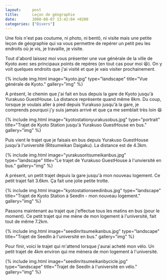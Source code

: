 ```yaml
---
layout:     post
title:      Leçon de géographie
date:       2008-08-07 13:42:04 +0200
categories: ["Divers"]
---
```


Une fois n'est pas coutume, ni photo, ni bentô, ni visite mais une petite leçon de géographie qui va vous permettre
de repérer un petit peu les endroits où je vis, je travaille, je visite.

<!--more-->

Tout d'abord laissez moi vous présenter une vue générale de la ville de Kyoto avec ses principaux points de repères
(en tout cas pour moi :laughing:). On y voit quelques endroits que j'ai visité et que je vais visiter prochainement.

<!-- /assets/images/posts/2008-08-07-lecon-de-geographie/kyoto.jpg -->
{% include img.html
    image="kyoto.jpg"
    type="landscape"
    title="Vue générale de Kyoto."
    gallery="img"
%}

A présent, le chemin que j'ai fait en bus depuis la gare de Kyoto jusqu'à Yurakuso GuestHouse. La distance
représente quand même 8km. Du coup, lorsque je voulais aller à pied depuis Yurakuso jusqu'à la gare, je comprends
pourquoi j'y suis jamais arrivé et que ça me semblait très loin :laughing:

<!-- /assets/images/posts/2008-08-07-lecon-de-geographie/kyotostationyurakusobus.jpg -->
{% include img.html
    image="kyotostationyurakusobus.jpg"
    type="portrait"
    title="Trajet de Kyoto Station jusqu'à Yurakuso GuestHouse en bus."
    gallery="img"
%}

Puis vient le trajet que je faisais en bus depuis Yurakuso GuestHouse jusqu'à l'université (Ritsumeikan Daigaku).
La distance est de 4.3km.

<!-- /assets/images/posts/2008-08-07-lecon-de-geographie/yurakusoritsumeikanbus.jpg -->
{% include img.html
    image="yurakusoritsumeikanbus.jpg"
    type="landscape"
    title="Le trajet de Yurakuso GuestHouse à l'unviersité en bus."
    gallery="img"
%}

A présent, un petit trajet depuis la gare jusqu'à mon nouveau logement. Ce petit trajet fait 3.6km. Ça fait une
jolie petite trotte.

<!-- /assets/images/posts/2008-08-07-lecon-de-geographie/kyotostationseedinbus.jpg -->
{% include img.html
    image="kyotostationseedinbus.jpg"
    type="landscape"
    title="Trajet de Kyoto Station à SeedIn - mon nouveau logement."
    gallery="img"
%}

Passons maintenant au trajet que j'effectue tous les matins en bus (pour le moment). Ce petit trajet qui me mène de
mon logement à l'université, fait tout de même 7.2km.

<!-- /assets/images/posts/2008-08-07-lecon-de-geographie/seedinritsumeikanbus.jpg -->
{% include img.html
    image="seedinritsumeikanbus.jpg"
    type="landscape"
    title="Trajet de SeedIn à l'université en bus."
    gallery="img"
%}

Pour finir, voici le trajet qui m'attend lorsque j'aurai acheté mon vélo. Un petit trajet de 4km environ qui me
mènera de mon logement à l'université.

<!-- /assets/images/posts/2008-08-07-lecon-de-geographie/seedinritsumeikanbycicle.jpg -->
{% include img.html
    image="seedinritsumeikanbycicle.jpg"
    type="landscape"
    title="Trajet de SeedIn à l'université en vélo."
    gallery="img"
%}

